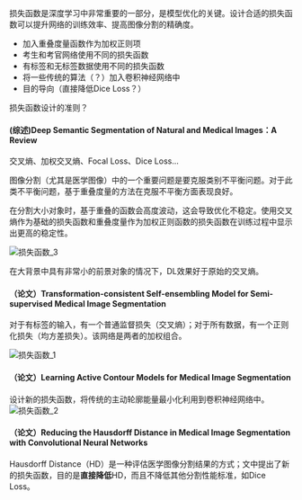 损失函数是深度学习中非常重要的一部分，是模型优化的关键。设计合适的损失函数可以提升网络的训练效率、提高图像分割的精确度。

- 加入重叠度量函数作为加权正则项
- 考生和考官网络使用不同的损失函数
- 有标签和无标签数据使用不同的损失函数
- 将一些传统的算法（？）加入卷积神经网络中
- 目的导向（直接降低Dice Loss？）



损失函数设计的准则？

#### **(综述)Deep Semantic Segmentation of Natural and Medical Images：A Review**

交叉熵、加权交叉熵、Focal Loss、Dice Loss...

图像分割（尤其是医学图像）中的一个重要问题是要克服类别不平衡问题。对于此类不平衡问题，基于重叠度量的方法在克服不平衡方面表现良好。

在分割大小对象时，基于重叠的函数会高度波动，这会导致优化不稳定。使用交叉熵作为基础的损失函数和重叠度量作为加权正则函数的损失函数在训练过程中显示出更高的稳定性。

![损失函数_3](D:\git\program\gui\2021SEUCoronaryArterySegmentation\Documents\其他\TyporaImg\损失函数_3.png)

在大背景中具有非常小的前景对象的情况下，DL效果好于原始的交叉熵。



#### **（论文）Transformation-consistent Self-ensembling Model for Semi-supervised Medical Image Segmentation**

对于有标签的输入，有一个普通监督损失（交叉熵）；对于所有数据，有一个正则化损失（均方差损失）。该网络是两者的加权组合。

![损失函数_1](D:\git\program\gui\2021SEUCoronaryArterySegmentation\Documents\其他\TyporaImg\损失函数_1.png)



#### **（论文）Learning Active Contour Models for Medical Image Segmentation**

设计新的损失函数，将传统的主动轮廓能量最小化利用到卷积神经网络中。![损失函数_2](D:\git\program\gui\2021SEUCoronaryArterySegmentation\Documents\其他\TyporaImg\损失函数_2.png)



#### **（论文）Reducing the Hausdorff Distance in Medical Image Segmentation with Convolutional Neural Networks**

Hausdorff Distance（HD）是一种评估医学图像分割结果的方式；文中提出了新的损失函数，目的是**直接降低**HD，而且不降低其他分割性能标准，如Dice Loss。
